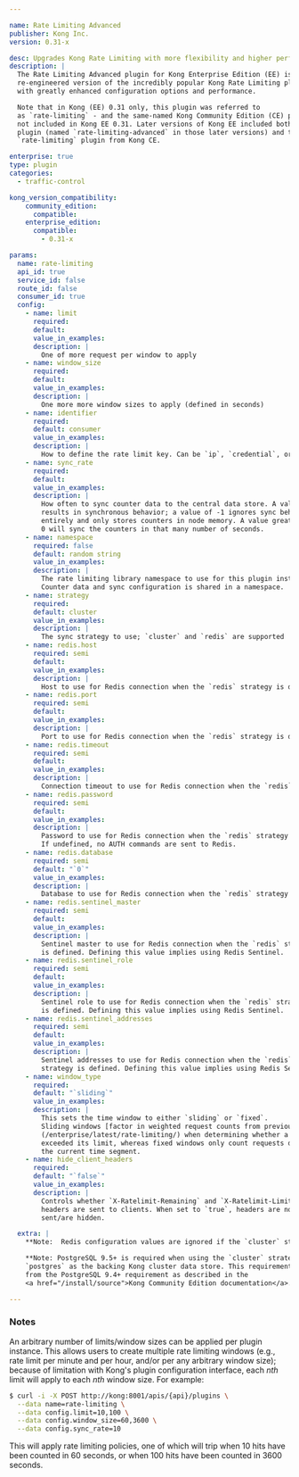 ```yaml
---

name: Rate Limiting Advanced
publisher: Kong Inc.
version: 0.31-x

desc: Upgrades Kong Rate Limiting with more flexibility and higher performance
description: |
  The Rate Limiting Advanced plugin for Kong Enterprise Edition (EE) is a
  re-engineered version of the incredibly popular Kong Rate Limiting plugin,
  with greatly enhanced configuration options and performance.

  Note that in Kong (EE) 0.31 only, this plugin was referred to
  as `rate-limiting` - and the same-named Kong Community Edition (CE) plugin was
  not included in Kong EE 0.31. Later versions of Kong EE included both this
  plugin (named `rate-limiting-advanced` in those later versions) and the
  `rate-limiting` plugin from Kong CE.

enterprise: true
type: plugin
categories:
  - traffic-control

kong_version_compatibility:
    community_edition:
      compatible:
    enterprise_edition:
      compatible:
        - 0.31-x

params:
  name: rate-limiting
  api_id: true
  service_id: false
  route_id: false
  consumer_id: true
  config:
    - name: limit
      required:
      default:
      value_in_examples:
      description: |
        One of more request per window to apply
    - name: window_size
      required:
      default:
      value_in_examples:
      description: |
        One more more window sizes to apply (defined in seconds)
    - name: identifier
      required:
      default: consumer
      value_in_examples:
      description: |
        How to define the rate limit key. Can be `ip`, `credential`, or `consumer`.
    - name: sync_rate
      required:
      default:
      value_in_examples:
      description: |
        How often to sync counter data to the central data store. A value of 0
        results in synchronous behavior; a value of -1 ignores sync behavior
        entirely and only stores counters in node memory. A value greater than
        0 will sync the counters in that many number of seconds.
    - name: namespace
      required: false
      default: random string
      value_in_examples:
      description: |
        The rate limiting library namespace to use for this plugin instance.
        Counter data and sync configuration is shared in a namespace.
    - name: strategy
      required:
      default: cluster
      value_in_examples:
      description: |
        The sync strategy to use; `cluster` and `redis` are supported
    - name: redis.host
      required: semi
      default:
      value_in_examples:
      description: |
        Host to use for Redis connection when the `redis` strategy is defined
    - name: redis.port
      required: semi
      default:
      value_in_examples:
      description: |
        Port to use for Redis connection when the `redis` strategy is defined
    - name: redis.timeout
      required: semi
      default:
      value_in_examples:
      description: |
        Connection timeout to use for Redis connection when the `redis` strategy is defined
    - name: redis.password
      required: semi
      default:
      value_in_examples:
      description: |
        Password to use for Redis connection when the `redis` strategy is defined.
        If undefined, no AUTH commands are sent to Redis.
    - name: redis.database
      required: semi
      default: "`0`"
      value_in_examples:
      description: |
        Database to use for Redis connection when the `redis` strategy is defined
    - name: redis.sentinel_master
      required: semi
      default:
      value_in_examples:
      description: |
        Sentinel master to use for Redis connection when the `redis` strategy
        is defined. Defining this value implies using Redis Sentinel.
    - name: redis.sentinel_role
      required: semi
      default:
      value_in_examples:
      description: |
        Sentinel role to use for Redis connection when the `redis` strategy
        is defined. Defining this value implies using Redis Sentinel.
    - name: redis.sentinel_addresses
      required: semi
      default:
      value_in_examples:
      description: |
        Sentinel addresses to use for Redis connection when the `redis`
        strategy is defined. Defining this value implies using Redis Sentinel.
    - name: window_type
      required:
      default: "`sliding`"
      value_in_examples:
      description: |
        This sets the time window to either `sliding` or `fixed`.
        Sliding windows [factor in weighted request counts from previous time segments]
        (/enterprise/latest/rate-limiting/) when determining whether a client has
        exceeded its limit, whereas fixed windows only count requests during
        the current time segment.
    - name: hide_client_headers
      required:
      default: "`false`"
      value_in_examples:
      description: |
        Controls whether `X-Ratelimit-Remaining` and `X-Ratelimit-Limit`
        headers are sent to clients. When set to `true`, headers are not
        sent/are hidden.

  extra: |
    **Note:  Redis configuration values are ignored if the `cluster` strategy is used.**

    **Note: PostgreSQL 9.5+ is required when using the `cluster` strategy with
    `postgres` as the backing Kong cluster data store. This requirement varies
    from the PostgreSQL 9.4+ requirement as described in the
    <a href="/install/source">Kong Community Edition documentation</a>.**

---
```


### Notes

An arbitrary number of limits/window sizes can be applied per plugin instance. This allows users to create multiple rate limiting windows (e.g., rate limit per minute and per hour, and/or per any arbitrary window size); because of limitation with Kong's plugin configuration interface, each *nth* limit will apply to each *nth* window size. For example:

```bash
$ curl -i -X POST http://kong:8001/apis/{api}/plugins \
  --data name=rate-limiting \
  --data config.limit=10,100 \
  --data config.window_size=60,3600 \
  --data config.sync_rate=10
```
This will apply rate limiting policies, one of which will trip when 10 hits have been counted in 60 seconds, or when 100 hits have been counted in 3600 seconds.
